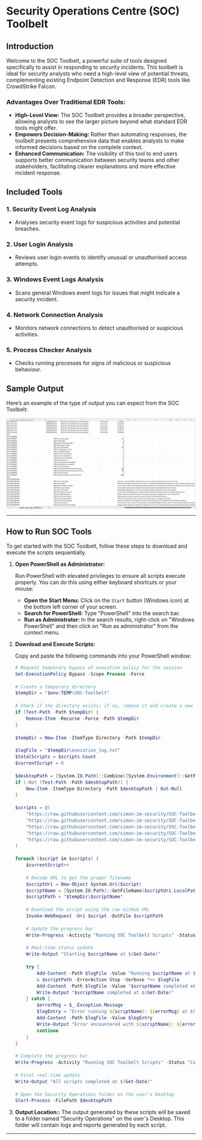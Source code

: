 # Security Operations Centre (SOC) Toolbelt

## Introduction

Welcome to the SOC Toolbelt, a powerful suite of tools designed specifically to assist in responding to security incidents. This toolbelt is ideal for security analysts who need a high-level view of potential threats, complementing existing Endpoint Detection and Response (EDR) tools like CrowdStrike Falcon. 

### Advantages Over Traditional EDR Tools:
- **High-Level View:** The SOC Toolbelt provides a broader perspective, allowing analysts to see the larger picture beyond what standard EDR tools might offer.
- **Empowers Decision-Making:** Rather than automating responses, the toolbelt presents comprehensive data that enables analysts to make informed decisions based on the complete context.
- **Enhanced Communication:** The visibility of this tool to end users supports better communication between security teams and other stakeholders, facilitating clearer explanations and more effective incident response.

## Included Tools

### 1. **Security Event Log Analysis**
   - Analyses security event logs for suspicious activities and potential breaches.

### 2. **User Login Analysis**
   - Reviews user login events to identify unusual or unauthorised access attempts.

### 3. **Windows Event Logs Analysis**
   - Scans general Windows event logs for issues that might indicate a security incident.

### 4. **Network Connection Analysis**
   - Monitors network connections to detect unauthorised or suspicious activities.

### 5. **Process Checker Analysis**
   - Checks running processes for signs of malicious or suspicious behaviour.

## Sample Output

Here’s an example of the type of output you can expect from the SOC Toolbelt:

![Sample Output](https://github.com/simon-im-security/SOC-Toolbelt/blob/main/sample.png?raw=true)

---

## How to Run SOC Tools

To get started with the SOC Toolbelt, follow these steps to download and execute the scripts sequentially.

1. **Open PowerShell as Administrator:**
   
   Run PowerShell with elevated privileges to ensure all scripts execute properly. You can do this using either keyboard shortcuts or your mouse:
   - **Open the Start Menu:** Click on the `Start` button (Windows icon) at the bottom left corner of your screen.
   - **Search for PowerShell:** Type "PowerShell" into the search bar.
   - **Run as Administrator:** In the search results, right-click on "Windows PowerShell" and then click on "Run as administrator" from the context menu.

2. **Download and Execute Scripts:**

   Copy and paste the following commands into your PowerShell window:

   ```powershell
   # Request temporary bypass of execution policy for the session
   Set-ExecutionPolicy Bypass -Scope Process -Force

   # Create a temporary directory
   $tempDir = "$env:TEMP\SOC-Toolbelt"

   # Check if the directory exists; if so, remove it and create a new one
   if (Test-Path -Path $tempDir) {
       Remove-Item -Recurse -Force -Path $tempDir
   }

   $tempDir = New-Item -ItemType Directory -Path $tempDir

   $logFile = "$tempDir\execution_log.txt"
   $totalScripts = $scripts.Count
   $currentScript = 0

   $desktopPath = [System.IO.Path]::Combine([System.Environment]::GetFolderPath('Desktop'), 'Security Operations')
   if (-Not (Test-Path -Path $desktopPath)) {
       New-Item -ItemType Directory -Path $desktopPath | Out-Null
   }

   $scripts = @(
       "https://raw.githubusercontent.com/simon-im-security/SOC-Toolbelt/main/Network%20Connection%20Analysis.ps1",
       "https://raw.githubusercontent.com/simon-im-security/SOC-Toolbelt/main/Windows%20Event%20Logs%20Analysis.ps1",
       "https://raw.githubusercontent.com/simon-im-security/SOC-Toolbelt/main/User%20Login%20Analysis.ps1",
       "https://raw.githubusercontent.com/simon-im-security/SOC-Toolbelt/main/Security%20Event%20Log%20Analysis.ps1",
       "https://raw.githubusercontent.com/simon-im-security/SOC-Toolbelt/main/Process%20Checker%20Analysis.ps1"
   )

   foreach ($script in $scripts) {
       $currentScript++
       
       # Decode URL to get the proper filename
       $scriptUri = New-Object System.Uri($script)
       $scriptName = [System.IO.Path]::GetFileName($scriptUri.LocalPath)
       $scriptPath = "$tempDir\$scriptName"

       # Download the script using the raw GitHub URL
       Invoke-WebRequest -Uri $script -OutFile $scriptPath

       # Update the progress bar
       Write-Progress -Activity "Running SOC Toolbelt Scripts" -Status "Running $scriptName" -PercentComplete (($currentScript / $totalScripts) * 100)

       # Real-time status update
       Write-Output "Starting $scriptName at $(Get-Date)"
       
       try {
           Add-Content -Path $logFile -Value "Running $scriptName at $(Get-Date)"
           & $scriptPath -ErrorAction Stop -Verbose *>> $logFile
           Add-Content -Path $logFile -Value "$scriptName completed at $(Get-Date)"
           Write-Output "$scriptName completed at $(Get-Date)"
       } catch {
           $errorMsg = $_.Exception.Message
           $logEntry = "Error running ${scriptName}: ${errorMsg} at $(Get-Date)"
           Add-Content -Path $logFile -Value $logEntry
           Write-Output "Error encountered with ${scriptName}: ${errorMsg}"
           continue
       }
   }

   # Complete the progress bar
   Write-Progress -Activity "Running SOC Toolbelt Scripts" -Status "Completed" -PercentComplete 100 -Completed

   # Final real-time update
   Write-Output "All scripts completed at $(Get-Date)"

   # Open the Security Operations folder on the user's Desktop
   Start-Process -FilePath $desktopPath

3. **Output Location::**
The output generated by these scripts will be saved to a folder named "Security Operations" on the user's Desktop. This folder will contain logs and reports generated by each script.

---

